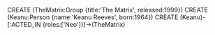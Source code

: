 

CREATE (TheMatrix:Group {title:'The Matrix', released:1999})
CREATE (Keanu:Person {name:'Keanu Reeves', born:1964})
CREATE (Keanu)-[:ACTED_IN {roles:['Neo']}]->(TheMatrix)